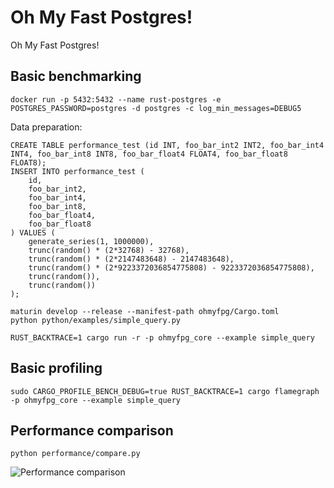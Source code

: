 # Oh My Fast Postgres!

Oh My Fast Postgres!

## Basic benchmarking

```
docker run -p 5432:5432 --name rust-postgres -e POSTGRES_PASSWORD=postgres -d postgres -c log_min_messages=DEBUG5
```

Data preparation:
```
CREATE TABLE performance_test (id INT, foo_bar_int2 INT2, foo_bar_int4 INT4, foo_bar_int8 INT8, foo_bar_float4 FLOAT4, foo_bar_float8 FLOAT8);
INSERT INTO performance_test (
    id,
    foo_bar_int2,
    foo_bar_int4,
    foo_bar_int8,
    foo_bar_float4,
    foo_bar_float8
) VALUES (
    generate_series(1, 1000000),
    trunc(random() * (2*32768) - 32768),
    trunc(random() * (2*2147483648) - 2147483648),
    trunc(random() * (2*9223372036854775808) - 9223372036854775808),
    trunc(random()),
    trunc(random())
);
```

```
maturin develop --release --manifest-path ohmyfpg/Cargo.toml
python python/examples/simple_query.py
```

```
RUST_BACKTRACE=1 cargo run -r -p ohmyfpg_core --example simple_query
```

## Basic profiling

```
sudo CARGO_PROFILE_BENCH_DEBUG=true RUST_BACKTRACE=1 cargo flamegraph -p ohmyfpg_core --example simple_query
```

## Performance comparison

```
python performance/compare.py
```

![Performance comparison](performance/performance-comparison.png)
